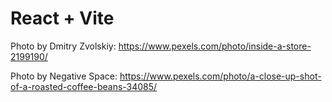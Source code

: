 # React + Vite

Photo by Dmitry Zvolskiy: https://www.pexels.com/photo/inside-a-store-2199190/

Photo by Negative Space: https://www.pexels.com/photo/a-close-up-shot-of-a-roasted-coffee-beans-34085/


